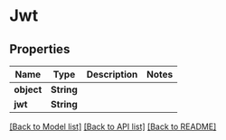 # Jwt

## Properties

Name | Type | Description | Notes
------------ | ------------- | ------------- | -------------
**object** | **String** |  | 
**jwt** | **String** |  | 

[[Back to Model list]](../README.md#documentation-for-models) [[Back to API list]](../README.md#documentation-for-api-endpoints) [[Back to README]](../README.md)



